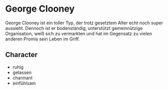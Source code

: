 # George Clooney

George Clooney ist ein toller Typ, der trotz gesetztem Alter echt noch super aussieht.
Dennoch ist er bodenständig, unterstützt gemeinnützige Organisation, weiß sich zu vermarkten 
und hat im Gegensatz zu vielen anderen Promis sein Leben im Griff.

## Character
* ruhig
* gelassen
* charmant
* einfühlsam
